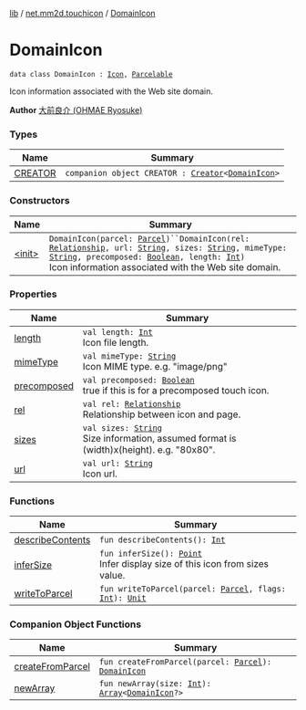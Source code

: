 [lib](../../index.md) / [net.mm2d.touchicon](../index.md) / [DomainIcon](./index.md)

# DomainIcon

`data class DomainIcon : `[`Icon`](../-icon/index.md)`, `[`Parcelable`](https://developer.android.com/reference/android/os/Parcelable.html)

Icon information associated with the Web site domain.

**Author**
[大前良介 (OHMAE Ryosuke)](mailto:ryo@mm2d.net)

### Types

| Name | Summary |
|---|---|
| [CREATOR](-c-r-e-a-t-o-r/index.md) | `companion object CREATOR : `[`Creator`](https://developer.android.com/reference/android/os/Parcelable/Creator.html)`<`[`DomainIcon`](./index.md)`>` |

### Constructors

| Name | Summary |
|---|---|
| [&lt;init&gt;](-init-.md) | `DomainIcon(parcel: `[`Parcel`](https://developer.android.com/reference/android/os/Parcel.html)`)``DomainIcon(rel: `[`Relationship`](../-relationship/index.md)`, url: `[`String`](https://kotlinlang.org/api/latest/jvm/stdlib/kotlin/-string/index.html)`, sizes: `[`String`](https://kotlinlang.org/api/latest/jvm/stdlib/kotlin/-string/index.html)`, mimeType: `[`String`](https://kotlinlang.org/api/latest/jvm/stdlib/kotlin/-string/index.html)`, precomposed: `[`Boolean`](https://kotlinlang.org/api/latest/jvm/stdlib/kotlin/-boolean/index.html)`, length: `[`Int`](https://kotlinlang.org/api/latest/jvm/stdlib/kotlin/-int/index.html)`)`<br>Icon information associated with the Web site domain. |

### Properties

| Name | Summary |
|---|---|
| [length](length.md) | `val length: `[`Int`](https://kotlinlang.org/api/latest/jvm/stdlib/kotlin/-int/index.html)<br>Icon file length. |
| [mimeType](mime-type.md) | `val mimeType: `[`String`](https://kotlinlang.org/api/latest/jvm/stdlib/kotlin/-string/index.html)<br>Icon MIME type. e.g. "image/png" |
| [precomposed](precomposed.md) | `val precomposed: `[`Boolean`](https://kotlinlang.org/api/latest/jvm/stdlib/kotlin/-boolean/index.html)<br>true if this is for a precomposed touch icon. |
| [rel](rel.md) | `val rel: `[`Relationship`](../-relationship/index.md)<br>Relationship between icon and page. |
| [sizes](sizes.md) | `val sizes: `[`String`](https://kotlinlang.org/api/latest/jvm/stdlib/kotlin/-string/index.html)<br>Size information, assumed format is (width)x(height). e.g. "80x80". |
| [url](url.md) | `val url: `[`String`](https://kotlinlang.org/api/latest/jvm/stdlib/kotlin/-string/index.html)<br>Icon url. |

### Functions

| Name | Summary |
|---|---|
| [describeContents](describe-contents.md) | `fun describeContents(): `[`Int`](https://kotlinlang.org/api/latest/jvm/stdlib/kotlin/-int/index.html) |
| [inferSize](infer-size.md) | `fun inferSize(): `[`Point`](https://developer.android.com/reference/android/graphics/Point.html)<br>Infer display size of this icon from sizes value. |
| [writeToParcel](write-to-parcel.md) | `fun writeToParcel(parcel: `[`Parcel`](https://developer.android.com/reference/android/os/Parcel.html)`, flags: `[`Int`](https://kotlinlang.org/api/latest/jvm/stdlib/kotlin/-int/index.html)`): `[`Unit`](https://kotlinlang.org/api/latest/jvm/stdlib/kotlin/-unit/index.html) |

### Companion Object Functions

| Name | Summary |
|---|---|
| [createFromParcel](create-from-parcel.md) | `fun createFromParcel(parcel: `[`Parcel`](https://developer.android.com/reference/android/os/Parcel.html)`): `[`DomainIcon`](./index.md) |
| [newArray](new-array.md) | `fun newArray(size: `[`Int`](https://kotlinlang.org/api/latest/jvm/stdlib/kotlin/-int/index.html)`): `[`Array`](https://kotlinlang.org/api/latest/jvm/stdlib/kotlin/-array/index.html)`<`[`DomainIcon`](./index.md)`?>` |
